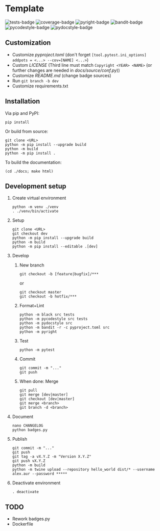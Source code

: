# Template

![tests-badge](https://img.shields.io/endpoint?url=https%3A%2F%2Fraw.githubusercontent.com%2FAlexanderAuras%2Fpython_project_template%2Fmaster%2F.badges%2F/pytest.json)
![coverage-badge](https://img.shields.io/endpoint?url=https%3A%2F%2Fraw.githubusercontent.com%2FAlexanderAuras%2Fpython_project_template%2Fmaster%2F.badges%2F/pytest_cov.json)
![pyright-badge](https://img.shields.io/endpoint?url=https%3A%2F%2Fraw.githubusercontent.com%2FAlexanderAuras%2Fpython_project_template%2Fmaster%2F.badges%2F/pyright.json)
![bandit-badge](https://img.shields.io/endpoint?url=https%3A%2F%2Fraw.githubusercontent.com%2FAlexanderAuras%2Fpython_project_template%2Fmaster%2F.badges%2F/bandit.json)
![pycodestyle-badge](https://img.shields.io/endpoint?url=https%3A%2F%2Fraw.githubusercontent.com%2FAlexanderAuras%2Fpython_project_template%2Fmaster%2F.badges%2F/pycodestyle.json)
![pydocstyle-badge](https://img.shields.io/endpoint?url=https%3A%2F%2Fraw.githubusercontent.com%2FAlexanderAuras%2Fpython_project_template%2Fmaster%2F.badges%2F/pydocstyle.json)

## Customization
 - Customize _pyproject.toml_ (don't forget `[tool.pytest.ini_options] addpots = <...> --cov=[NAME] <...>`)
 - Custom _LICENSE_ (Third line must match `Copyright <YEAR> <NAME>` (or further changes are needed in _docs/source/conf.py_))
 - Customize _README.md_ (change badge sources)
 - Run `git branch -b dev`
 - Customize requirements.txt

## Installation
Via pip and PyPI:
```
pip install 
```
Or build from source:
```
git clone <URL>
python -m pip install --upgrade build
python -m build
python -m pip install .
```
To build the documentation:
```
(cd ./docs; make html)
```

## Development setup
1. Create virtual environment
    ```
    python -m venv ./venv
    . ./venv/bin/activate
    ```

1. Setup
    ```
    git clone <URL>
    git checkout dev
    python -m pip install --upgrade build
    python -m build
    python -m pip install --editable .[dev]
    ```

1. Develop
    1. New branch
        ```
        git checkout -b [feature|bugfix]/***
        ```
        or 
        ```
        git checkout master
        git checkout -b hotfix/***
        ```

    1. Format+Lint
        ```
        python -m black src tests
        python -m pycodestyle src tests
        python -m pydocstyle src
        python -m bandit -r -c pyproject.toml src
        python -m pyright
        ```

    1. Test
        ```
        python -m pytest
        ```

    1. Commit
        ```
        git commit -m "..." 
        git push
        ```

    1. When done: Merge
        ```
        git pull
        git merge [dev|master]
        git checkout [dev|master]
        git merge <branch>
        git branch -d <branch>
        ```

1. Document
    ```
    nano CHANGELOG
    python badges.py
    ```

1. Publish
    ```
    git commit -m "..."
    git push
    git tag -a vX.Y.Z -m "Version X.Y.Z"
    git push vX.Y.Z
    python -m build
    python -m twine upload --repository hello_world dist/* --username alex.aur --password *****
    ```

1. Deactivate environment
    ```
    . deactivate
    ```

## TODO
- Rework badges.py
- Dockerfile